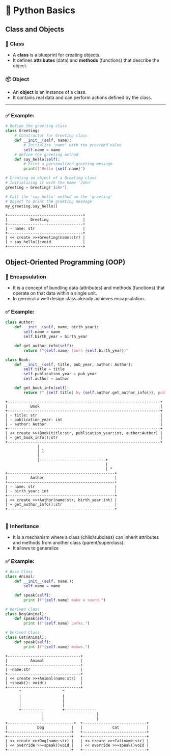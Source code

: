 # 🐍 Python Basics

## Class and Objects

### 📘 Class
- A **class** is a blueprint for creating objects.
- It defines **attributes** (data) and **methods** (functions) that describe the object.

### 📦 Object
- An **object** is an instance of a class.
- It contains real data and can perform actions defined by the class.

---

### ✅ Example:

```python
# Define the greeting class
class Greeting:
    # Constructor for Greeting class
    def __init__(self, name):
        # Initialize 'name' with the provided value
        self.name = name
    # define the greeting method
    def say_hello(self):
        # Print a personalized greeting message
        print(f"Hello {self.name}")

# Creating an object of a Greeting class
# Initializing it with the name 'John'
greeting = Greeting('John')

# Call the 'say_hello' method on the 'greeting'
# Object to print the greeting message
my_greeting.say_hello()
```
```
+---------------------------------+
|          Greeting               |
+---------------------------------+
| - name: str                     |
+---------------------------------+
| << create >>+Greeting(name:str) |
| + say_hello():void              |
+---------------------------------+
```

## Object-Oriented Programming (OOP)

### 💊 Encapsulation
- It is a concept of bundling data (attributes) and methods (functions) that operate on that data within a single unit.
- In gerneral a well design class already achieves encapsulation.

### ✅ Example:

```python
class Author:
    def __init__(self, name, birth_year):
        self.name = name
        self.birth_year = birth_year

    def get_author_info(self):
        return f"{self.name} (born {self.birth_year})"

class Book:
    def __init__(self, title, pub_year, author: Author):
        self.title = title
        self.publication_year = pub_year
        self.author = author

    def get_book_info(self):
        return f" {self.title} by {self.author.get_author_info()}, published in {self.publication_year}"

```

```
+-------------------------------------------------------------------+
|          Book                                                     |
+-------------------------------------------------------------------+
| - title: str                                                      | 
| - publication_year: int                                           |
| - author: Author                                                  |
+-------------------------------------------------------------------+
| << create >>+Book(title:str, publication_year:int, author:Author) |
| + get_book_info():str                                             |
+-------------------------------------------------------------------+
              |
              | 1
              |
              |-----------------------------+
                                            |
                                            | *
+-----------------------------------------------+
|          Author                               |
+-----------------------------------------------+
| - name: str                                   |
| - birth_year: int                             |
+-----------------------------------------------+
| << create >>+Author(name:str, birth_year:int) |
| + get_author_info():str                       |
+-----------------------------------------------+


```


### 🌲 Inheritance
- It is a mechanism where a class (child/subclass) can inherit attributes and methods from another class (parent/superclass).
- It allows to generalize

### ✅ Example:

```python
# Base Class
class Animal:
    def __init__(self, name,):
        self.name = name

    def speak(self):
        print (f"{self.name} make a sound.")

# Derived Class
class Dog(Animal):
    def speak(self):
        print (f"{self.name} barks.")

# Derived Class
class Cat(Animal):
    def speak(self):
        print (f"{self.name} meows.")

```
```
+--------------------------------+
|          Animal                |
+--------------------------------+
| -name:str                      |
+--------------------------------+
| << create >>+Animal(name:str)  |
| +speak(): void()               |
+--------------------------------+
      ^                  ^           
      |                  |
      |                  |   
      |                  |
      +----------        +--------------
                |                       |
                |                       |
+-----------------------------+  +----------------------------+
|             Dog            |   |             Cat            |
+----------------------------+   +----------------------------+   
+----------------------------+   +----------------------------+
| << create >>+Dog(name:str) |   | << create >>+Cat(name:str) |
| << override >>+speak()void |   | << override >>+speak()void |
+----------------------------+   +----------------------------+
```
